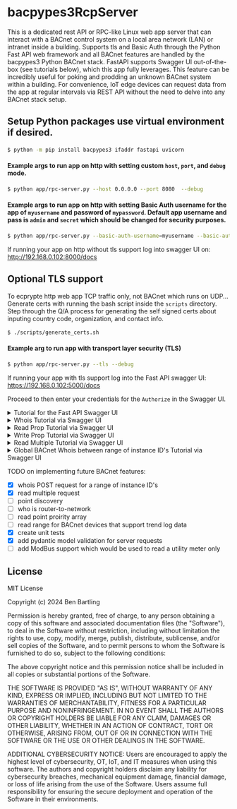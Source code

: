 # bacpypes3RcpServer


This is a dedicated rest API or RPC-like Linux web app server that can interact with a BACnet control system on a local area network (LAN) or intranet inside a building. Supports tls and Basic Auth through the Python Fast API web framework and all BACnet features are handled by the bacpypes3 Python BACnet stack. FastAPI supports Swagger UI out-of-the-box (see tutorials below), which this app fully leverages. This feature can be incredibly useful for poking and prodding an unknown BACnet system within a building. For convenience, IoT edge devices can request data from the app at regular intervals via REST API without the need to delve into any BACnet stack setup.

## Setup Python packages use virtual environment if desired.
```bash
$ python -m pip install bacpypes3 ifaddr fastapi uvicorn

```

#### Example args to run app on http with setting custom `host`, `port`, and `debug` mode.
```bash
$ python app/rpc-server.py --host 0.0.0.0 --port 8080  --debug
```

#### Example args to run app on http with setting Basic Auth username for the app of `myusername` and password of `mypassword`. Default app username and pass is `admin` and `secret` which should be changed for security purposes.

```bash
$ python app/rpc-server.py --basic-auth-username=myusername --basic-auth-password=mypassword
```

If running your app on http without tls support log into swagger UI on:
http://192.168.0.102:8000/docs


## Optional TLS support
To ecprypte http web app TCP traffic only, not BACnet which runs on UDP... Generate certs with running the bash script inside the `scripts` directory. Step through the Q/A process for generating the self signed certs about inputing country code, organization, and contact info.

```bash
$ ./scripts/generate_certs.sh
```

#### Example arg to run app with transport layer security (TLS)
```bash
$ python app/rpc-server.py --tls --debug
```

If running your app with tls support log into the Fast API swagger UI:
https://192.168.0.102:5000/docs



Proceed to then enter your credentials for the `Authorize` in the Swagger UI.


<details>
  <summary>Tutorial for the Fast API Swagger UI</summary>

When the app starts successfully dial into the built in Swagger UI feature of Fast API which can be used to test various BACnet commands.

![Alt text](/images/swagger_home.JPG)

</details>

<details>
  <summary>Whois Tutorial via Swagger UI</summary>

Test if the BACnet device responds to a `whois` for the devices BACnet instance ID.
![Alt text](/images/who_is.JPG)

If successful should return:
```bash
[
  {
    "i-am-device-identifier": "device,201201",
    "max-apdu-length-accepted": 286,
    "segmentation-supported": "no-segmentation",
    "vendor-id": 11
  }
]
```

</details>

<details>
  <summary>Read Prop Tutorial via Swagger UI</summary>

Read request to device `201201 analog-value 301 present-value` which is a temperature sensor.

![Alt text](/images/read_prop_pv1.JPG)

If successful should return:
```bash
{
  "success": true,
  "message": "BACnet read request successfully invoked",
  "data": {
    "device_instance": 201201,
    "object_identifier": "analog-input,2",
    "property_identifier": "present-value",
    "read_result": 69.42999267578125
  }
}

```

Read property of a different property_identifier which can be unique to the BACnet device. See bacpypes3 repo basetypes.py for more info:
https://github.com/JoelBender/BACpypes3/blob/main/bacpypes3/basetypes.py

![Alt text](/images/read_prop.JPG)

If successful should return:
```bash
{
  "success": true,
  "message": "BACnet read request successfully invoked",
  "data": {
    "device_instance": 201201,
    "object_identifier": "analog-input,2",
    "property_identifier": "out-of-service",
    "read_result": false
  }
}

```
</details>

<details>
  <summary>Write Prop Tutorial via Swagger UI</summary>

Write request to device `201201 analog-value 301 present-value` for a value of `10` on BACnet priority `10`.
![Alt text](/images/write_req1.JPG)

If successful should return:
```bash
{
  "success": true,
  "message": "BACnet write request successfully invoked",
  "data": {
    "device_instance": 201201,
    "object_identifier": "analog-value,301",
    "property_identifier": "present-value",
    "written_value": 10,
    "priority": 10
  }
}
```

Release an override by passing in the value of `null`. 

![Alt text](/images/write_req2.JPG)

If successful should return:
```bash
{
  "success": true,
  "message": "BACnet write request successfully invoked",
  "data": {
    "device_instance": 201201,
    "object_identifier": "analog-value,301",
    "property_identifier": "present-value",
    "written_value": "null",
    "priority": 10
  }
}
```

</details>

<details>
  <summary>Read Multiple Tutorial via Swagger UI</summary>

A BACnet Read Multiple to device `201201` on a post request would look like this.
![Alt text](/images/rpm.JPG)

With json data in the body with multiple `object_identifier` and `property_identifier`:
```
{
  "device_instance": 201201,
  "requests": [
    {
      "object_identifier": "analog-input,2",
      "property_identifier": "present-value"
    },
    {
      "object_identifier": "analog-input,2",
      "property_identifier": "units"
    },
    {
      "object_identifier": "analog-input,2",
      "property_identifier": "description"
    },
    {
      "object_identifier": "analog-value,301",
      "property_identifier": "present-value"
    },
    {
      "object_identifier": "analog-input,301",
      "property_identifier": "units"
    },
    {
      "object_identifier": "analog-value,301",
      "property_identifier": "description"
    }
  ]
}
```

If successful should return this below. Note that is a property isnt defined inside your BACnet device it will
come back as `error` but if the property does exist it will return a `value`.
```bash
{
  "success": true,
  "message": "BACnet rpm successfully invoked",
  "data": {
    "device_instance": 201201,
    "requests": [
      {
        "object_identifier": "analog-input,2",
        "property_identifier": "present-value",
        "value": "67.7199935913086"
      },
      {
        "object_identifier": "analog-input,2",
        "property_identifier": "units",
        "value": "degrees-fahrenheit"
      },
      {
        "object_identifier": "analog-input,2",
        "property_identifier": "description",
        "error": "property, unknown-property"
      },
      {
        "object_identifier": "analog-value,301",
        "property_identifier": "present-value",
        "value": "nan"
      },
      {
        "object_identifier": "analog-input,301",
        "property_identifier": "units",
        "error": "object, unknown-object"
      },
      {
        "object_identifier": "analog-value,301",
        "property_identifier": "description",
        "error": "property, unknown-property"
      }
    ]
  }
}
```
</details>

<details>
  <summary>Global BACnet Whois between range of instance ID's Tutorial via Swagger UI</summary>

A global BACnet `Whois` between range of instance ID's.
![Alt text](/images/who_is_range.JPG)

With json data in the body:
```
{
  "start_instance": 1,
  "end_instance": 300000
}
```


If successful, the response will include known devices, such as the two on my test bench. Please note that this command is intended only for setup purposes of IoT or Building Automation Systems (BAS). It should not be used at short intervals, as it can cause significant disruptions on BACnet systems and potentially cause some devices to go offline. Use this command with caution. If it must be used regularly for security or device health checks, it should not be executed more frequently than once per hour. In BAS contracting, this command is primarily used during the setup phase to gather device configurations for a building automation system.
```bash
[
  {
    "i-am-device-identifier": "device,201201",
    "max-apdu-length-accepted": 286,
    "segmentation-supported": "no-segmentation",
    "vendor-id": 11
  },
  {
    "i-am-device-identifier": "device,201202",
    "max-apdu-length-accepted": 286,
    "segmentation-supported": "no-segmentation",
    "vendor-id": 11
  }
]
```

</details>


TODO on implementing future BACnet features:
 - [x] whois POST request for a range of instance ID's
 - [x] read multiple request
 - [ ] point discovery
 - [ ] who is router-to-network
 - [ ] read point proirity array
 - [ ] read range for BACnet devices that support trend log data
 - [x] create unit tests
 - [x] add pydantic model validation for server requests
 - [ ] add ModBus support which would be used to read a utility meter only
 
## License
MIT License

Copyright (c) 2024 Ben Bartling

Permission is hereby granted, free of charge, to any person obtaining a copy of this software and associated documentation files (the "Software"), to deal in the Software without restriction, including without limitation the rights to use, copy, modify, merge, publish, distribute, sublicense, and/or sell copies of the Software, and to permit persons to whom the Software is furnished to do so, subject to the following conditions:

The above copyright notice and this permission notice shall be included in all copies or substantial portions of the Software.

THE SOFTWARE IS PROVIDED "AS IS", WITHOUT WARRANTY OF ANY KIND, EXPRESS OR IMPLIED, INCLUDING BUT NOT LIMITED TO THE WARRANTIES OF MERCHANTABILITY, FITNESS FOR A PARTICULAR PURPOSE AND NONINFRINGEMENT. IN NO EVENT SHALL THE AUTHORS OR COPYRIGHT HOLDERS BE LIABLE FOR ANY CLAIM, DAMAGES OR OTHER LIABILITY, WHETHER IN AN ACTION OF CONTRACT, TORT OR OTHERWISE, ARISING FROM, OUT OF OR IN CONNECTION WITH THE SOFTWARE OR THE USE OR OTHER DEALINGS IN THE SOFTWARE.

ADDITIONAL CYBERSECURITY NOTICE: Users are encouraged to apply the highest level of cybersecurity, OT, IoT, and IT measures when using this software. The authors and copyright holders disclaim any liability for cybersecurity breaches, mechanical equipment damage, financial damage, or loss of life arising from the use of the Software. Users assume full responsibility for ensuring the secure deployment and operation of the Software in their environments.
